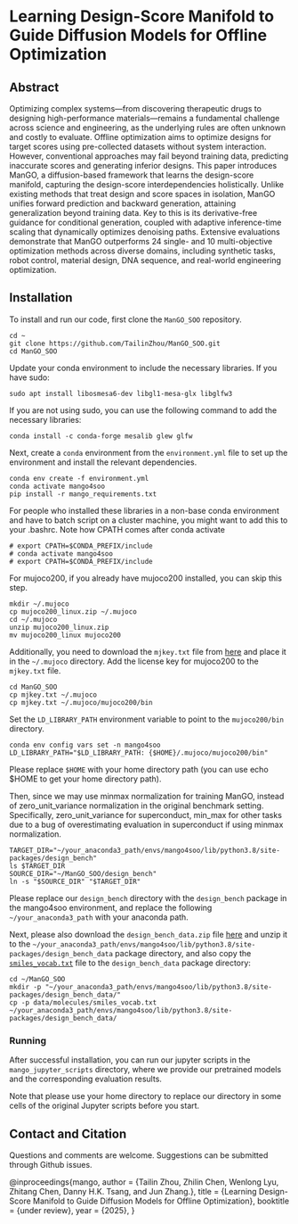 
# Learning Design-Score Manifold to Guide Diffusion Models for Offline Optimization

## Abstract
Optimizing complex systems—from discovering therapeutic drugs to designing high-performance materials—remains a fundamental challenge across science and engineering, as the underlying rules are often unknown and costly to evaluate. 
Offline optimization aims to optimize designs for target scores using pre-collected datasets without system interaction.
However, conventional approaches may fail beyond training data, predicting inaccurate scores and generating inferior designs. 
This paper introduces ManGO, a diffusion-based framework that learns the design-score manifold, capturing the design-score interdependencies holistically.
Unlike existing methods that treat design and score spaces in isolation, ManGO unifies forward prediction and backward generation, attaining generalization beyond training data. 
Key to this is its derivative-free guidance for conditional generation, coupled with adaptive inference-time scaling that dynamically optimizes denoising paths. 
Extensive evaluations demonstrate that ManGO outperforms 24 single- and 10 multi-objective optimization methods across diverse domains, including synthetic tasks, robot control, material design, DNA sequence, and real-world engineering optimization.

## Installation

To install and run our code, first clone the `ManGO_SOO` repository.

```
cd ~
git clone https://github.com/TailinZhou/ManGO_SOO.git
cd ManGO_SOO
```

Update your conda environment to include the necessary libraries. If you have sudo:
```
sudo apt install libosmesa6-dev libgl1-mesa-glx libglfw3
```
If you are not using sudo, you can use the following command to add the necessary libraries:
```
conda install -c conda-forge mesalib glew glfw
```

Next, create a `conda` environment from the `environment.yml` file to set up the environment and install the relevant dependencies.

```
conda env create -f environment.yml
conda activate mango4soo
pip install -r mango_requirements.txt
```

For people who installed these libraries in a non-base conda environment and have to batch script on a cluster machine, you might want to add this to your .bashrc. Note how CPATH comes after conda activate
```
# export CPATH=$CONDA_PREFIX/include
# conda activate mango4soo
# export CPATH=$CONDA_PREFIX/include
```

For mujoco200, if you already have mujoco200 installed, you can skip this step.

```
mkdir ~/.mujoco
cp mujoco200_linux.zip ~/.mujoco
cd ~/.mujoco
unzip mujoco200_linux.zip
mv mujoco200_linux mujoco200   
```
Additionally, you need to download the `mjkey.txt` file from [here](https://www.roboti.us/license.html) and place it in the `~/.mujoco` directory.
Add the license key for mujoco200 to the `mjkey.txt` file.
```
cd ManGO_SOO
cp mjkey.txt ~/.mujoco
cp mjkey.txt ~/.mujoco/mujoco200/bin
```

Set the `LD_LIBRARY_PATH` environment variable to point to the `mujoco200/bin` directory.
```
conda env config vars set -n mango4soo LD_LIBRARY_PATH="$LD_LIBRARY_PATH: {$HOME}/.mujoco/mujoco200/bin"
```
Please replace `$HOME` with your home directory path (you can use echo $HOME to get your home directory path).
 

Then, since we may use minmax normalization for training ManGO, instead of zero_unit_variance normalization in the original benchmark setting. 
Specifically, zero_unit_variance for superconduct, min_max for other tasks due to a bug of overestimating evaluation in superconduct if using minmax normalization.

```
TARGET_DIR="~/your_anaconda3_path/envs/mango4soo/lib/python3.8/site-packages/design_bench"
ls $TARGET_DIR   
SOURCE_DIR="~/ManGO_SOO/design_bench"
ln -s "$SOURCE_DIR" "$TARGET_DIR"  
```
Please replace our `design_bench` directory with the `design_bench` package in the mango4soo environment, and replace the following `~/your_anaconda3_path` with your anaconda path.



Next, please also download the `design_bench_data.zip` file  [here](https://drive.google.com/drive/folders/1tmbFImzhkivZUjHeh434D7V7mrxTBu1H)  and unzip it to the `~/your_anaconda3_path/envs/mango4soo/lib/python3.8/site-packages/design_bench_data` package directory, and also copy the [`smiles_vocab.txt`](./data/molecules/smiles_vocab.txt) file to the `design_bench_data` package directory:

```
cd ~/ManGO_SOO
mkdir -p "~/your_anaconda3_path/envs/mango4soo/lib/python3.8/site-packages/design_bench_data/"
cp -p data/molecules/smiles_vocab.txt  ~/your_anaconda3_path/envs/mango4soo/lib/python3.8/site-packages/design_bench_data/
```


### Running
After successful installation, you can run our jupyter scripts in the `mango_jupyter_scripts` directory, where we provide our pretrained models and the corresponding evaluation results. 

Note that please use your home directory to replace our directory in some cells of the original Jupyter scripts before you start.


## Contact and Citation
Questions and comments are welcome. Suggestions can be submitted through Github issues. 

@inproceedings{mango,
    author = {Tailin Zhou, Zhilin Chen, Wenlong Lyu, Zhitang Chen, Danny H.K. Tsang, and Jun Zhang.},
    title = {Learning Design-Score Manifold to Guide Diffusion Models for Offline Optimization},
    booktitle = {under review},
    year = {2025},
}


